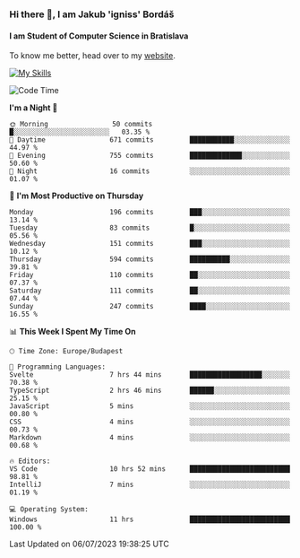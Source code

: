 ### Hi there 👋, I am Jakub 'igniss' Bordáš

#### I am Student of Computer Science in Bratislava
To know me better, head over to my [website](https://bordas.sk).

[![My Skills](https://skillicons.dev/icons?i=js,html,css,figma,svelte,java,kotlin,python,postgresql,typescript,nest,nodejs)](https://bordas.sk)


<!--START_SECTION:waka-->
![Code Time](http://img.shields.io/badge/Code%20Time-1%2C190%20hrs%2053%20mins-blue)

**I'm a Night 🦉** 

```text
🌞 Morning                50 commits          █░░░░░░░░░░░░░░░░░░░░░░░░   03.35 % 
🌆 Daytime                671 commits         ███████████░░░░░░░░░░░░░░   44.97 % 
🌃 Evening                755 commits         █████████████░░░░░░░░░░░░   50.60 % 
🌙 Night                  16 commits          ░░░░░░░░░░░░░░░░░░░░░░░░░   01.07 % 
```
📅 **I'm Most Productive on Thursday** 

```text
Monday                   196 commits         ███░░░░░░░░░░░░░░░░░░░░░░   13.14 % 
Tuesday                  83 commits          █░░░░░░░░░░░░░░░░░░░░░░░░   05.56 % 
Wednesday                151 commits         ███░░░░░░░░░░░░░░░░░░░░░░   10.12 % 
Thursday                 594 commits         ██████████░░░░░░░░░░░░░░░   39.81 % 
Friday                   110 commits         ██░░░░░░░░░░░░░░░░░░░░░░░   07.37 % 
Saturday                 111 commits         ██░░░░░░░░░░░░░░░░░░░░░░░   07.44 % 
Sunday                   247 commits         ████░░░░░░░░░░░░░░░░░░░░░   16.55 % 
```


📊 **This Week I Spent My Time On** 

```text
🕑︎ Time Zone: Europe/Budapest

💬 Programming Languages: 
Svelte                   7 hrs 44 mins       ██████████████████░░░░░░░   70.38 % 
TypeScript               2 hrs 46 mins       ██████░░░░░░░░░░░░░░░░░░░   25.15 % 
JavaScript               5 mins              ░░░░░░░░░░░░░░░░░░░░░░░░░   00.80 % 
CSS                      4 mins              ░░░░░░░░░░░░░░░░░░░░░░░░░   00.73 % 
Markdown                 4 mins              ░░░░░░░░░░░░░░░░░░░░░░░░░   00.68 % 

🔥 Editors: 
VS Code                  10 hrs 52 mins      █████████████████████████   98.81 % 
IntelliJ                 7 mins              ░░░░░░░░░░░░░░░░░░░░░░░░░   01.19 % 

💻 Operating System: 
Windows                  11 hrs              █████████████████████████   100.00 % 
```


 Last Updated on 06/07/2023 19:38:25 UTC
<!--END_SECTION:waka-->
